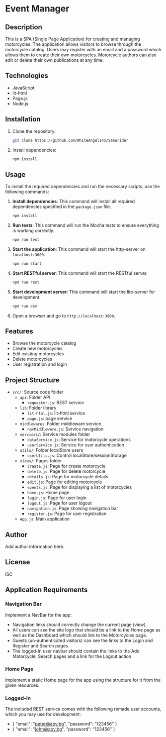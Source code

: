 # Event Manager

## Description
This is a SPA (Single Page Application) for creating and managing motorcycles. The application allows visitors to browse through the motorcycle catalog. Users may register with an email and a password which allows them to create their own motorcycles. Motorcycle authors can also edit or delete their own publications at any time.

## Technologies
- JavaScript
- lit-html
- Page.js
- Node.js

## Installation
1. Clone the repository:
    ```bash
    git clone https://github.com/WhiteAngel145/Samurider
    ```
2. Install dependencies:
    ```bash
    npm install
    ```

## Usage
To install the required dependencies and run the necessary scripts, use the following commands:

1. **Install dependencies**: This command will install all required dependencies specified in the `package.json` file.
    ```sh
    npm install
    ```

2. **Run tests**: This command will run the Mocha tests to ensure everything is working correctly.
    ```sh
    npm run test
    ```

3. **Start the application**: This command will start the http-server on `localhost:3000`.
    ```sh
    npm run start
    ```

4. **Start RESTful server**: This command will start the RESTful server.
    ```sh
    npm run rest
    ```

5. **Start development server**: This command will start the lite-server for development.
    ```sh
    npm run dev
    ```

6. Open a browser and go to `http://localhost:3000`.

## Features
- Browse the motorcycle catalog
- Create new motorcycles
- Edit existing motorcycles
- Delete motorcycles
- User registration and login

## Project Structure
- `src/`: Source code folder
    - `api`: Folder API
        - `requester.js`: REST service
    - `lib`: Folder library
        - `lit-html.js`: lit-html service
        - `page.js`: page service
    - `middlewares`: Folder middleware service
        - `navMiddleware.js`: Service navigation
    - `services/`: Service modules folder
        - `dataService.js`: Service for motorcycle operations
        - `userService.js`: Service for user authentication
    - `utils/`: Folder localStore users
        - `userUtils.js`: Control localStore/sessionStorage
    - `views/`: Pages folder
        - `create.js`: Page for create motorcycle
        - `delete.js`: Page for delete motorcycle
        - `details.js`: Page for motorcycle details
        - `edit.js`: Page for editing motorcycle
        - `events.js`: Page for displaying a list of motorcycles
        - `home.js`: Home page
        - `login.js`: Page for user login
        - `logout.js`: Page for user logout
        - `navigation.js`: Page showing navigation bar
        - `register.js`: Page for user registration
    - `App.js`: Main application

## Author
Add author information here.

## License
ISC

## Application Requirements

### Navigation Bar
Implement a NavBar for the app: 
- Navigation links should correctly change the current page (view). 
- All users can see the site logo that should be a link to the Home page as well as the Dashboard which should link to the Motorcycles page. 
- Guests (un-authenticated visitors) can see the links to the Login and Register and Search pages. 
- The logged-in user navbar should contain the links to the Add Motorcycle, Search pages and a link for the Logout action.

### Home Page
Implement a static Home page for the app using the structure for it from the given resources.  

### Logged-in
The included REST service comes with the following remade user accounts, which you may use for development:
- { "email": "peter@abv.bg", "password": "123456" }
- { "email": "john@abv.bg", "password": "123456" }
